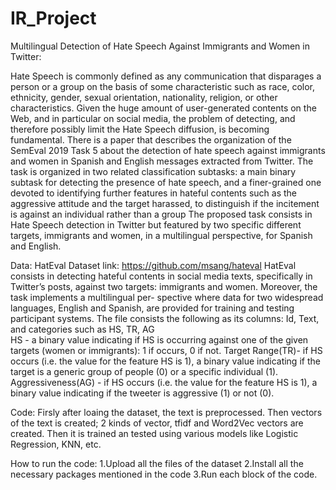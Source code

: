 # IR_Project
Multilingual Detection of Hate Speech Against Immigrants and Women in Twitter:

Hate Speech is commonly defined as any communication that disparages a person or a group on the basis of some characteristic such as race, color, ethnicity, gender, sexual orientation, nationality, religion, or other characteristics. Given the huge amount of user-generated contents on the Web, and in particular on social media, the problem of detecting, and therefore possibly limit the Hate Speech diffusion, is becoming fundamental.
There is a paper that describes the organization of the SemEval 2019 Task 5 about the detection of hate speech against immigrants and women in Spanish and English messages extracted from Twitter. The task is organized in two related classification subtasks: a main binary subtask for detecting the presence of hate speech, and a finer-grained one devoted to identifying further features in hateful contents such as the aggressive attitude and the target harassed, to distinguish if the incitement is against an individual rather than a group
The proposed task consists in Hate Speech detection in Twitter but featured by two specific different targets, immigrants and women, in a multilingual perspective, for Spanish and English.

Data:
HatEval Dataset link: https://github.com/msang/hateval
HatEval consists in detecting hateful contents in social media texts, specifically in Twitter’s posts, against two targets: immigrants and women. Moreover, the task implements a multilingual per- spective where data for two widespread languages, English and Spanish, are provided for training and testing participant systems.
The file consists the following as its columns:
Id, Text, and categories such as HS, TR, AG  
HS - a binary value indicating if HS is occurring against one of the given targets (women or immigrants): 1 if occurs, 0 if not.
Target Range(TR)- if HS occurs (i.e. the value for the feature HS is 1), a binary value indicating if the target is a generic group of people (0) or a specific individual (1).
Aggressiveness(AG) - if HS occurs (i.e. the value for the feature HS is 1), a binary value indicating if the tweeter is aggressive (1) or not (0).

Code:
Firsly after loaing the dataset, the text is preprocessed.
Then vectors of the text is created; 2 kinds of vector, tfidf and Word2Vec vectors are created.
Then it is trained an tested using various models like Logistic Regression, KNN, etc.

How to run the code:
1.Upload all the files of the dataset
2.Install all the necessary packages mentioned in the code
3.Run each block of the code.


